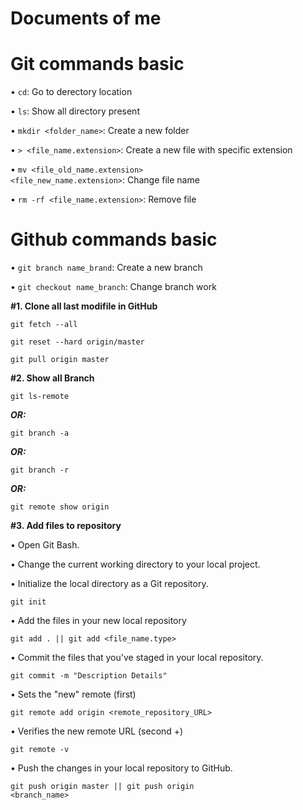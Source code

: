 # Documents of me

# Git commands basic

• <code>cd</code>: Go to derectory location

• <code>ls</code>: Show all directory present

• <code>mkdir <folder_name></code>: Create a new folder

• <code>> <file_name.extension></code>: Create a new file with specific extension

• <code>mv <file_old_name.extension> <file_new_name.extension></code>: Change file name

• <code>rm -rf <file_name.extension></code>: Remove file

# Github commands basic

• <code>git branch name_brand</code>: Create a new branch

• <code>git checkout name_branch</code>: Change branch work

<b>#1. Clone all last modifile in GitHub</b>

<code>git fetch --all</code>

<code>git reset --hard origin/master</code>

<code>git pull origin master</code>

<b>#2. Show all Branch</b>

<code>git ls-remote</code>

<b><i>OR:</i></b>

<code>git branch -a</code>

<b><i>OR:</i></b>

<code>git branch -r</code>

<b><i>OR:</i></b>

<code>git remote show origin</code>


<b>#3. Add files to repository</b>

• Open Git Bash.

• Change the current working directory to your local project.

• Initialize the local directory as a Git repository.

<code>git init</code>

• Add the files in your new local repository

<code>git add . || git add <file_name.type></code>

• Commit the files that you've staged in your local repository.

<code>git commit -m "Description Details"</code>

• Sets the "new" remote (first)

<code>git remote add origin <remote_repository_URL></code>

• Verifies the new remote URL (second +)

<code>git remote -v</code>

• Push the changes in your local repository to GitHub.

<code>git push origin master || git push origin <branch_name></code>
